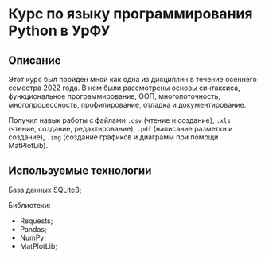 # Курс по языку программирования Python в УрФУ

## Описание

Этот курс был пройден мной как одна из дисциплин в течение осеннего семестра 2022 года. В нем были рассмотрены основы
синтаксиса, функциональное программирование, ООП, многопоточность, многопроцессность, профилирование, отладка и
документирование.

Получил навык работы с файлами `.csv` (чтение и создание), `.xls` (чтение, создание, редактирование), `.pdf` (написание
разметки и создание), `.img` (создание графиков и диаграмм при помощи MatPlotLib).

## Используемые технологии

База данных SQLite3;

Библиотеки:

- Requests;
- Pandas;
- NumPy;
- MatPlotLib;


